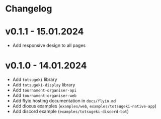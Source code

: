# Changelog

# v0.1.1 - 15.01.2024

* Add responsive design to all pages

# v0.1.0 - 14.01.2024

* Add `totsugeki` library
* Add `totsugeki-display` library
* Add `tournament-organiser-api`
* Add `tournament-organiser-web`
* Add flyio hosting documentation in `docs/flyio.md`
* Add dioxus examples (`examples/web`, `examples/totsugeki-native-app`)
* Add discord example (`examples/totsugeki-discord-bot`)
